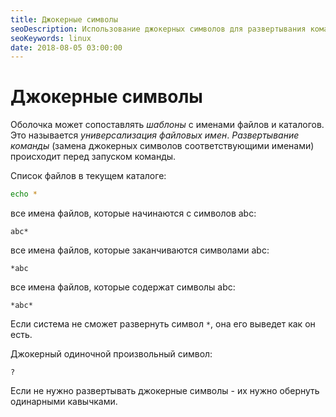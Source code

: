 ```yaml
---
title: Джокерные символы
seoDescription: Использование джокерных символов для развертывания команд.
seoKeywords: linux
date: 2018-08-05 03:00:00
---
```

# Джокерные символы

Оболочка может сопоставлять *шаблоны* с именами файлов и каталогов. Это называется *универсализация файловых имен*. *Развертывание команды* (замена джокерных символов соответствующими именами) происходит перед запуском команды.

Cписок файлов в текущем каталоге: 
```bash
echo *
```

все имена файлов, которые начинаются с символов abc:
```
abc*
```

все имена файлов, которые заканчиваются символами abc:
```
*abc
```

все имена файлов, которые содержат символы abc:
```
*abc*
```

Если система не сможет развернуть символ `*`, она его выведет как он есть.

Джокерный одиночной произвольный символ:
```
?
```

Если не нужно развертывать джокерные символы - их нужно обернуть одинарными кавычками.
